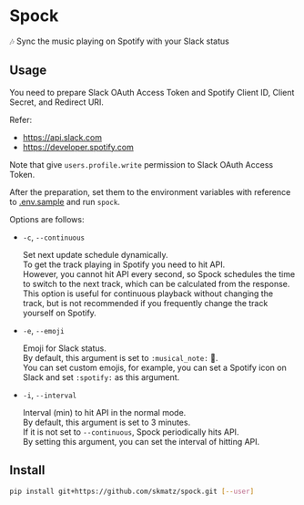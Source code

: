 # Spock

:notes: Sync the music playing on Spotify with your Slack status

## Usage

You need to prepare Slack OAuth Access Token and Spotify Client ID, Client Secret, and Redirect URI.

Refer:

- <https://api.slack.com>
- <https://developer.spotify.com>

Note that give `users.profile.write` permission to Slack OAuth Access Token.

After the preparation, set them to the environment variables with reference to [.env.sample](./.env.sample) and run `spock`.

Options are follows:

- `-c`, `--continuous`

  Set next update schedule dynamically.  
  To get the track playing in Spotify you need to hit API.  
  However, you cannot hit API every second, so Spock schedules the time to switch to the next track, which can be calculated from the response.  
  This option is useful for continuous playback without changing the track, but is not recommended if you frequently change the track yourself on Spotify.

- `-e`, `--emoji`

  Emoji for Slack status.  
  By default, this argument is set to `:musical_note:` :musical_note:.  
  You can set custom emojis, for example, you can set a Spotify icon on Slack and set `:spotify:` as this argument.

- `-i`, `--interval`

  Interval (min) to hit API in the normal mode.  
  By default, this argument is set to 3 minutes.  
  If it is not set to `--continuous`, Spock periodically hits API.  
  By setting this argument, you can set the interval of hitting API.

## Install

```sh
pip install git+https://github.com/skmatz/spock.git [--user]
```
